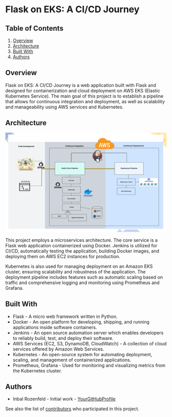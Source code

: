 # Flask on EKS: A CI/CD Journey

## Table of Contents
1. [Overview](#overview)
2. [Architecture](#architecture)
3. [Built With](#built-with)
4. [Authors](#authors)

<a name="overview"></a>
## Overview
Flask on EKS: A CI/CD Journey is a web application built with Flask and designed for containerization and cloud deployment on AWS EKS (Elastic Kubernetes Service). The main goal of this project is to establish a pipeline that allows for continuous integration and deployment, as well as scalability and manageability using AWS services and Kubernetes.

<a name="architecture"></a>
## Architecture
![Architecture Diagram](architecture-diagram.png)

This project employs a microservices architecture. The core service is a Flask web application containerized using Docker. Jenkins is utilized for CI/CD, automatically testing the application, building Docker images, and deploying them on AWS EC2 instances for production.

Kubernetes is also used for managing deployment on an Amazon EKS cluster, ensuring scalability and robustness of the application. The deployment pipeline includes features such as automatic scaling based on traffic and comprehensive logging and monitoring using Prometheus and Grafana.


<a name="built-with"></a>
## Built With
- Flask - A micro web framework written in Python.
- Docker - An open platform for developing, shipping, and running applications inside software containers.
- Jenkins - An open source automation server which enables developers to reliably build, test, and deploy their software.
- AWS Services (EC2, S3, DynamoDB, CloudWatch) - A collection of cloud services offered by Amazon Web Services.
- Kubernetes - An open-source system for automating deployment, scaling, and management of containerized applications.
- Prometheus, Grafana - Used for monitoring and visualizing metrics from the Kubernetes cluster.


<a name="authors"></a>
## Authors
- Inbal Rozenfeld - Initial work - [YourGitHubProfile](https://github.com/YourGitHubProfile)

See also the list of [contributors](https://hub.docker.com/u/puki121) who participated in this project.
